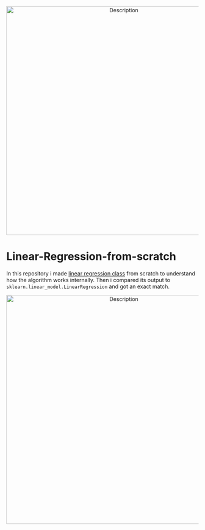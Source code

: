 <p align="center">
  <img src="https://media1.tenor.com/m/20n67BNCG9wAAAAd/linear-regression.gif" alt="Description" width="600" />
</p>  

# Linear-Regression-from-scratch  


In this repository i made [linear regression class](https://github.com/Ravichev/Linear-Regression-from-scratch/blob/main/my_module.py) from scratch to understand how the algorithm works internally.
Then i compared its output to `sklearn.linear_model.LinearRegression` and got an exact match.
<p align="center">
  <img src="https://github.com/user-attachments/assets/1f11d692-c227-4bca-bbd9-b232b1bacfba" alt="Description" width="600" />
</p>  
